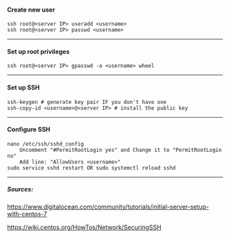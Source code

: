 #### Create new user
	ssh root@<server IP> useradd <username>
	ssh root@<server IP> passwd <username>
___
#### Set up root privileges
	ssh root@<server IP> gpasswd -a <username> wheel
___
#### Set up SSH 
	ssh-keygen # generate key pair IF you don't have one
	ssh-copy-id <username>@<server IP> # install the public key 
___
#### Configure SSH
	nano /etc/ssh/sshd_config
		Uncomment "#PermitRootLogin yes" and Change it to "PermitRootLogin no"
		Add line: "AllowUsers <username>"
	sudo service sshd restart OR sudo systemctl reload sshd
___
##### Sources:
https://www.digitalocean.com/community/tutorials/initial-server-setup-with-centos-7

https://wiki.centos.org/HowTos/Network/SecuringSSH
